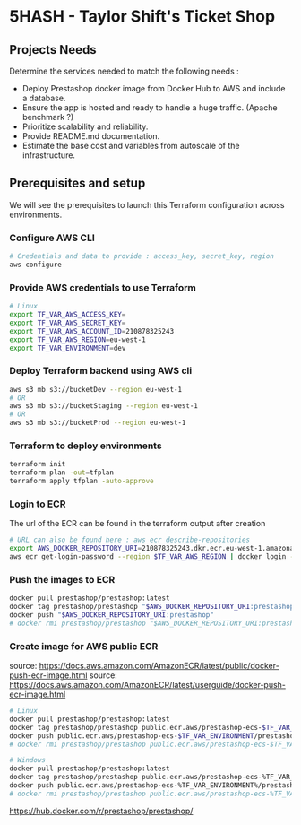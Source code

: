 # 5HASH - Taylor Shift's Ticket Shop

## Projects Needs

Determine the services needed to match the following needs :

- Deploy Prestashop docker image from Docker Hub to AWS and include a database.
- Ensure the app is hosted and ready to handle a huge traffic. (Apache benchmark ?)
- Prioritize scalability and reliability.
- Provide README.md documentation.
- Estimate the base cost and variables from autoscale of the infrastructure.

## Prerequisites and setup

We will see the prerequisites to launch this Terraform configuration across environments.

### Configure AWS CLI

```bash
# Credentials and data to provide : access_key, secret_key, region
aws configure
```

### Provide AWS credentials to use Terraform

```bash
# Linux
export TF_VAR_AWS_ACCESS_KEY=
export TF_VAR_AWS_SECRET_KEY=
export TF_VAR_AWS_ACCOUNT_ID=210878325243
export TF_VAR_AWS_REGION=eu-west-1
export TF_VAR_ENVIRONMENT=dev
```

### Deploy Terraform backend using AWS cli

```bash
aws s3 mb s3://bucketDev --region eu-west-1
# OR
aws s3 mb s3://bucketStaging --region eu-west-1
# OR
aws s3 mb s3://bucketProd --region eu-west-1
```

### Terraform to deploy environments
 
```bash
terraform init
terraform plan -out=tfplan
terraform apply tfplan -auto-approve
```

### Login to ECR

The url of the ECR can be found in the terraform output after creation

```bash
# URL can also be found here : aws ecr describe-repositories
export AWS_DOCKER_REPOSITORY_URI=210878325243.dkr.ecr.eu-west-1.amazonaws.com/ecr-repository-eu-west-1-dev
aws ecr get-login-password --region $TF_VAR_AWS_REGION | docker login --username AWS --password-stdin $AWS_DOCKER_REPOSITORY_URI
```

### Push the images to ECR
```bash
docker pull prestashop/prestashop:latest
docker tag prestashop/prestashop "$AWS_DOCKER_REPOSITORY_URI:prestashop"
docker push "$AWS_DOCKER_REPOSITORY_URI:prestashop"
# docker rmi prestashop/prestashop "$AWS_DOCKER_REPOSITORY_URI:prestashop"
```

### Create image for AWS public ECR

source: https://docs.aws.amazon.com/AmazonECR/latest/public/docker-push-ecr-image.html
source: https://docs.aws.amazon.com/AmazonECR/latest/userguide/docker-push-ecr-image.html 
```bash
# Linux
docker pull prestashop/prestashop:latest
docker tag prestashop/prestashop public.ecr.aws/prestashop-ecs-$TF_VAR_ENVIRONMENT/prestashop:aws-latest
docker push public.ecr.aws/prestashop-ecs-$TF_VAR_ENVIRONMENT/prestashop:aws-latest
# docker rmi prestashop/prestashop public.ecr.aws/prestashop-ecs-$TF_VAR_ENVIRONMENT/prestashop:aws-latest

# Windows
docker pull prestashop/prestashop:latest
docker tag prestashop/prestashop public.ecr.aws/prestashop-ecs-%TF_VAR_ENVIRONMENT%/prestashop:aws-latest
docker push public.ecr.aws/prestashop-ecs-%TF_VAR_ENVIRONMENT%/prestashop:aws-latest
# docker rmi prestashop/prestashop public.ecr.aws/prestashop-ecs-%TF_VAR_ENVIRONMENT%/prestashop:aws-latest
```

<ec2-autoscale-group->

https://hub.docker.com/r/prestashop/prestashop/